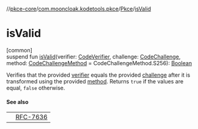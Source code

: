 //[pkce-core](../../../index.md)/[com.mooncloak.kodetools.pkce](../index.md)/[Pkce](index.md)/[isValid](is-valid.md)

# isValid

[common]\
suspend fun [isValid](is-valid.md)(verifier: [CodeVerifier](../-code-verifier/index.md), challenge: [CodeChallenge](../-code-challenge/index.md), method: [CodeChallengeMethod](../-code-challenge-method/index.md) = CodeChallengeMethod.S256): [Boolean](https://kotlinlang.org/api/latest/jvm/stdlib/kotlin/-boolean/index.html)

Verifies that the provided [verifier](is-valid.md) equals the provided [challenge](is-valid.md) after it is transformed using the provided [method](is-valid.md). Returns `true` if the values are equal, `false` otherwise.

#### See also

| | |
|---|---|
|  | [RFC-7636](https://datatracker.ietf.org/doc/html/rfc7636#section-4.6) |
